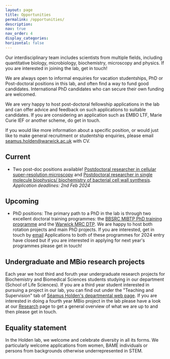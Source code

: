 ```yaml
---
layout: page
title: Opportunities
permalink: /opportunities/
description: 
nav: true
nav_order: 4
display_categories: 
horizontal: false
---
```

Our interdisciplinary team includes scientists from multiple fields, including quantitative biology, microbiology, biochemistry, microscopy and physics. If you are interested in joining the lab, get in touch!

We are always open to informal enquiries for vacation studentships, PhD or Post-doctoral positions in this lab, and often find a way to fund good candidates. International PhD candidates who can secure their own funding are welcomed.

We are very happy to host post-doctoral fellowship applications in the lab and can offer advice and feedback on such applications to suitable candidates. If you are considering an application such as EMBO LTF, Marie Curie IEF or another scheme, do get in touch.

If you would like more information about a specific position, or would just like to make general recruitment or studentship enquiries, please email [seamus.holden@warwick.ac.uk](seamus.holden@warwick.ac.uk) with CV.

## Current

- Two post-doc positions available! [Postdoctoral researcher in cellular super-resolution microscopy](https://warwick-careers.tal.net/vx/appcentre-ext/brand-4/spa-1/candidate/so/pm/1/pl/3/opp/822-Research-Fellow-107971-0124/en-GB) and [Postdoctoral researcher in single molecule biophysics/ biochemistry of bacterial cell wall synthesis](https://warwick-careers.tal.net/vx/appcentre-ext/brand-4/spa-1/candidate/so/pm/1/pl/3/opp/823-Research-Fellow-108072-0124/en-GB). *Application deadlines: 2nd Feb 2024*

## Upcoming
- PhD positions: The primary path to a PhD in the lab is through two excellent doctoral training programmes: the [BBSRC MIBTP PhD training programme](https://warwick.ac.uk/fac/cross_fac/mibtp/) and the [Warwick MRC DTP](https://warwick.ac.uk/fac/sci/med/study/mrcdtp/). We are happy to host both rotation projects and main PhD projects. If you are interested, get in touch by [email](seamus.holden@warwick.ac.uk) Applications to both of these programmes for 2024 entry have closed but if you are interested in applying for next year's programmes please get in touch!

## Undergraduate and MBio research projects

Each year we host third and foruth year undergraduate research projects for Biochemistry and Biomedical Sciences students studying in our department (School of Life Sciences). If you are a third year student interested in pursuing a project in our lab, you can find out under the "Teaching and Supervision" tab of [Séamus Holden's departmental web page](https://warwick.ac.uk/fac/sci/lifesci/people/sholden/). If you are interested in doing a fourth year MBio project in the lab please have a look at our [Research](/research/) page to get a general overview of what we are up to and then please get in touch.

## Equality statement

In the Holden lab, we welcome and celebrate diversity in all its forms. We particularly welcome applications from women, BAME individuals or persons from backgrounds otherwise underrepresented in STEM.
